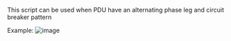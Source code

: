 This script can be used when PDU have an alternating phase leg and circuit breaker pattern

Example:
![image](https://user-images.githubusercontent.com/36317228/228587716-4dbf93e9-ce55-4f2a-93e5-5cbf6875591f.png)
